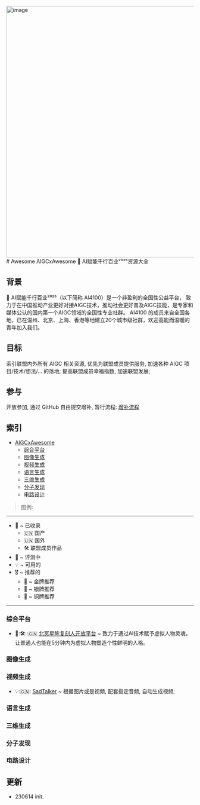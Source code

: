 <img width="673" alt="image" src="https://github.com/user-attachments/assets/7d49c239-a1d3-40a0-915a-83e74ccea9b4" /># Awesome
AIGCxAwesome 🚀 AI赋能千行百业²⁰²⁵资源大全

## 背景
🚀 AI赋能千行百业²⁰²⁵（以下简称 AI4100）是一个非盈利的全国性公益平台，
致力于在中国推动产业更好对接AIGC技术，推动社会更好普及AIGC技能，是专家和媒体公认的国内第一个AIGC领域的全国性专业社群。
AI4100 的成员来自全国各地，已在温州、北京、上海、香港等地建立20个城市级社群，欢迎高能而温暖的青年加入我们。

## 目标
索引联盟内外所有 AIGC 相关资源,
优先为联盟成员提供服务, 加速各种 AIGC 项目/技术/想法/... 的落地;
提高联盟成员幸福指数, 加速联盟发展;

## 参与
开放参加, 通过 GitHub 自由提交增补,
暂行流程: [增补流程](https://github.com/AIGCx/Awesome/wiki#增补流程)

## 索引

- [AIGCxAwesome](#Awesome)
    + [综合平台](#综合平台)
    + [图像生成](#图像生成)
    + [视频生成](#视频生成)
    + [语言生成](#语言生成)
    + [三维生成](#三维生成)
    + [分子发现](#分子发现)
    + [电路设计](#电路设计)

> 图例:
------

- 📩 ~ 已收录
    - 🇨🇳 国产
    - 🇺🇳 国外
    - 🛠️ 联盟成员作品
- 🔎 ~ 评测中
- 💡 ~ 可用的
- 🎖️ ~ 推荐的
    - 🥇 ~ 金牌推荐
    - 🥈 ~ 银牌推荐
    - 🥉 ~ 铜牌推荐
------

### 综合平台

- 📩:🛠️::🇨🇳 [北冥星眸复刻人开放平台](https://avatar.galaxyeye-tech.com/) ~ 致力于通过AI技术赋予虚拟人物灵魂，让普通人也能在5分钟内为虚拟人物塑造个性鲜明的人格。


### 图像生成

### 视频生成

- 💡:🇨🇳: [SadTalker](https://github.com/OpenTalker/SadTalker) ~ 根据图片或是视频, 配套指定音频, 自动生成视频;

### 语言生成

### 三维生成

### 分子发现

### 电路设计


## 更新

- 230614 init.

